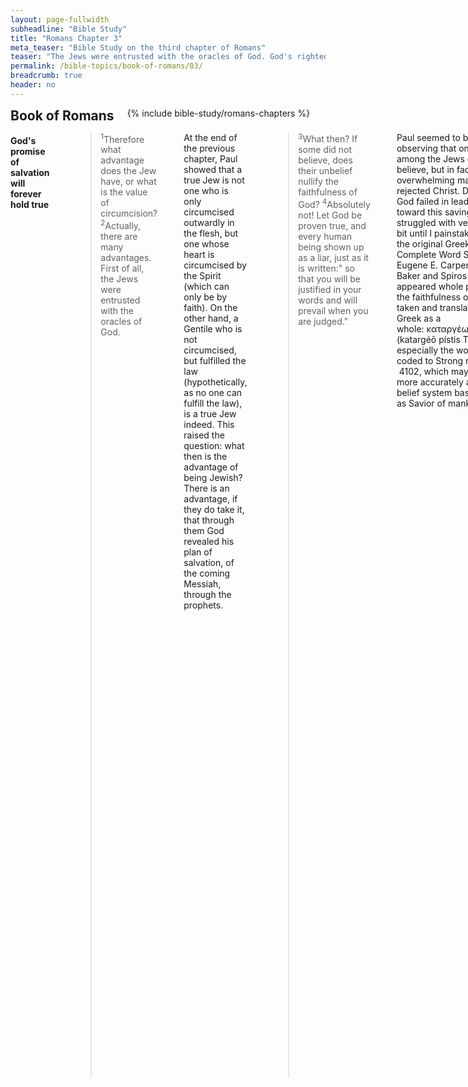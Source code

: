 ```yaml
---
layout: page-fullwidth
subheadline: "Bible Study"
title: "Romans Chapter 3"
meta_teaser: "Bible Study on the third chapter of Romans"
teaser: "The Jews were entrusted with the oracles of God. God's righteousness abides even as those that call themselves by His name fail in every way. God's grace is unfathomable against the backdrop of man's wretchedness. All men are under condemnation. The law's purpose is to convict all men of sin. Preach grace and you'll be accused of promoting sins. No one can be justified by the works of the law. God's righteousness for all who believe. Justified freely. Since salvation is by grace and through faith, there can be no boasting. Preach faith and you will be accused of trying to nullify the law."
permalink: /bible-topics/book-of-romans/03/
breadcrumb: true
header: no
---
```

<!--more-->
<div class="row">
<div class="bible-index medium-4 medium-push-8 columns">
<h2 style="margin: 0px">Book of Romans</h2>
        {% include bible-study/romans-chapters %}
</div><!-- /.medium-4.columns -->
<div class="medium-8 medium-pull-4 columns">

<!-- MAIN TEXT -->
<h4 style="text-align: left;"><strong>God's promise of salvation will forever hold true</strong></h4>
<p><blockquote><sup>1</sup>Therefore what advantage does the Jew have, or what is the value of circumcision? <sup>2</sup>Actually, there are many advantages. First of all, the Jews were entrusted with the oracles of God.</blockquote></p>
<p style="text-align: left;">At the end of the previous chapter, Paul showed that a true Jew is not one who is only circumcised outwardly in the flesh, but one whose heart is circumcised by the Spirit (which can only be by faith). On the other hand, a Gentile who is not circumcised, but fulfilled the law (hypothetically, as no one can fulfill the law), is a true Jew indeed. This raised the question: what then is the advantage of being Jewish? There is an advantage, if they do take it, that through them God revealed his plan of salvation, of the coming Messiah, through the prophets.</p>

<p style="text-align: left;"><blockquote><sup style="text-align: left;">3</sup><span style="text-align: left;">What then? If some did not believe, does their unbelief nullify the faithfulness of God?&nbsp;<sup style="text-align: left;">4</sup>Absolutely not! Let God be proven true, and every human being shown up as a liar, just as it is written:" so that you will be justified in your words and will prevail when you are judged."</span></blockquote></p>

<p style="text-align: left;">Paul seemed to be restraint in observing that only some among the Jews did not believe, but in fact, an overwhelming majority of them rejected Christ. Does this mean God failed in leading them toward this saving faith? I struggled with verse 3 quite a bit until I painstakingly studied the original Greek from the Complete Word Study Bible&nbsp;by Eugene E. Carpenter, Warren Baker and Spiros Zodhiates. It appeared whole phrase "nullify the faithfulness of God" is taken and translated from the Greek as a whole:&nbsp;καταργέω&nbsp;πίστις&nbsp;Θεός&nbsp;ὁ (katargéō&nbsp;pístis&nbsp;Theós&nbsp;ho), especially the word pístis, coded to Strong number &nbsp;4102,&nbsp;which may be translated more accurately as: doctrine, a belief system based on Christ as Savior of mankind.</p>
<p style="text-align: left;">So that's what that means. Though God had given through the Jews prophesies concerning Christ, their overwhelming unbelief can neither make God rescind, nor make untrustworthy, His promise of saving those who believe to the utmost. So in the end, those that spread doubt of His Word, will be shown to be liars, and He will be proven true.</p>
<h4 style="text-align: left;"><strong>God's grace is unfathomable</strong></h4>
<p style="text-align: left;"><blockquote><sup>5</sup>But if our unrighteousness demonstrates the righteousness of God, what shall we say? The God who inflicts wrath is not unrighteous, is he? (I am speaking in human terms.) <sup>6</sup>Absolutely not! For otherwise how could God judge the world? <sup>7</sup>For if by my lie the truth of God enhances his glory, why am I still actually being judged as a sinner?</blockquote></p>
<p style="text-align: left;">I'm not sure why Paul brought up this point. I wouldn't have brought up this philosophical discussion which appears to say: God needs me to be unrighteous so he can be righteous. But if there were Greeks in the audience who loves philosophy, they would, so Paul tried to give them an answer? I wouldn't dignify this dumb question with an answer, because the people who posed such question were probably not interested in an answer anyway. In 1 Corinthians 1:22-23 Paul wrote that the Jews demand signs while the Greek wanted philosophy, but he was only interested in preaching Christ crucified. Maybe at the time of the Corinthian writing Paul realized the futility of trying to answer these type questions.</p>
<h4 style="text-align: left;"><strong>Preach grace and you'll be accused of promoting sins</strong></h4>
<p style="text-align: left;"><blockquote><sup>8</sup>And why not say, "Let us do evil so that good may come of it"?- as some who slander us allege that we say. (Their condemnation is deserved!)</blockquote>&nbsp;</p>
<p style="text-align: left;">What is it about Paul, or what has he been preaching, that cause some folks to accuse him of encouraging sins? Paul calls this a slanderous accusation. If we race ahead to latter parts of this epistle we will see the reason for this accusation. Folks must have made this accusation based on numerous evangelical messages Paul spoke here and there in the Bible land. They're accusing him of going too easy on sins, that he's making grace cheap, that his message of God's amazing grace is encouraging people to sin.</p>
<p style="text-align: left;">Their condemnation is deserved? I can see at least two ways the slanderers deserve their condemnation. One, the obvious reason of their being included with the rest of mankind. Two, God opens another way through Christ for which Paul is now preaching, the way for sinners to receive the free gift of life, but the lawkeepers simply cannot stand to let anyone get a free ride, they prefer to be judged by the law than to admit their utterly sinful condition and humble themselves like those that they call sinners. How can they get to heaven if they don't accept God's free grace? It's this second condemnation that Paul warned them about. Jesus must have known there would be such doubters when he told the parable of the prodigal son.</p>
<h4 style="text-align: left;"><strong>All men are under condemnation</strong></h4>
<p style="text-align: left;"><blockquote><sup>9</sup>What then? Are we better off? Certainly not, for we have already charged that Jews and Greeks alike are all under sin,<br /><sup>10</sup>just as it is written:&nbsp;<span style="color: #008000;">"There is no one righteous, not even one,</span><br /><span style="color: #008000;"><sup>11</sup>there is no one who understands,&nbsp;there is no one who seeks God.</span><br /><span style="color: #008000;"><sup>12</sup>All have turned away,&nbsp;together they have become worthless;&nbsp;there is no one who shows kindness, not even one."</span><br /><span style="color: #008000;"><sup>13</sup>"Their throats are open graves,&nbsp;they deceive with their tongues,&nbsp;the poison of asps is under their lips."</span><br /><span style="color: #008000;"><sup>14</sup>" Their mouths are a full of cursing and bitterness."</span><br /><span style="color: #008000;"><sup>15</sup>" Their feet are swift to shed blood,</span><br /><span style="color: #008000;"><sup>16</sup>ruin and misery are in their paths,</span><br /><span style="color: #008000;"><sup>17</sup>and the way of peace they have not known."</span><br /><span style="color: #008000;"><sup>18</sup>"There is no fear of God before their eyes."</span></blockquote>&nbsp;</p>
<p style="text-align: left;">Who are "we"? We read from Romans 1:5-6 that it appears that the church at Rome is predominantly Gentile. Yet Paul seems to spend an inordinate amount of time helping them put their trust in the law in its proper place concerning their salvation. But it doesn't matter, Jews or Gentiles, or modern Christians like us, they all have their own respective laws, and hence are all under sin.</p>
<p style="text-align: left;">The law does strange things to people. The Jews thinking that since they have the law, they're elevated above Gentiles sinners. Perhaps they're comforted by the fact (or an illusion?) that sacrifices can somehow take care of all their sins, and they become sin-free until next time they have to offer sacrifices again. But this faulty assumtion runs rampant in the Gentile world as well. They have their own conscience-based law and their own man-made way of offering sacrifes for the remission of sins. I encountered a man who, upon my sharing Christ with him, immediately defended his goodness by telling me stories of how he helped lots of boat-people folks with his medical skill when they were in search of freedom from. Even our ancient pair of parents, governed by the law of their conscience, Adam and Eve, came up with the fig leaves to cover their nakedness.</p>
<p style="text-align: left;">Therefore Paul felt the need to remind them of the real work of the law: to point out their utter wretchedness, but not to give them the righteousness that they hope to get through it.</p>
<h4><strong>The law's purpose is to convict all men of sin</strong></h4>

<p><blockquote><sup style="text-align: left;">19</sup><span style="text-align: left;">Now we know that whatever the law says, it says to those who are under the law, so that every mouth may be silenced and the whole world may be held accountable to God.</span></blockquote></p>

<p style="text-align: left;">Who are under the law? It is obvious that Paul is writing this to the church at Rome, so his audience must be to a large extent "under the law." But if we jump forward to Romans 6:14 Paul remind the church to the fact that they should know that they are NOT under the law. But Paul had to write this letter, so these folks needs to get their facts straight about the role of the law in God's plan of salvation. The law speaks only to those under the law. Are you Christians under the law? You want to be under the law? But Paul says you're NOT under the law (Romans 6:14), so am I missing something? According to this verse, if you so choose to be under the law, you'd better be very silent and admit that ... you're wrong.</p>
<h4 style="text-align: left;"><strong>No one can be justified by the works of the law</strong></h4>

<p style="text-align: left;"><blockquote><sup style="text-align: left;">20</sup><span style="text-align: left;">For no one is declared righteous before him by the works of the law, for through the law comes the knowledge of sin.</span></blockquote></p>

<p style="text-align: left;">Contrary to the assumption of a large majority of Christians, the works of the law do not improve their relationship with God, nor do they make them right before Him. As a matter of fact, the more there is a reliance on the law, the more people feel guilty, because that is what the law does: it increases the knowledge of sin.</p>
<h4><strong>God's righteousness for all who believe</strong></h4>

<p><blockquote><span style="text-align: left;"><sup>21</sup>But now apart from the law the righteousness of God (which is attested by the law and the prophets) has been disclosed- <sup>22</sup>namely, the righteousness of God through the faithfulness of Jesus Christ for all who believe. For there is no distinction, <sup>23</sup>for all have sinned and fall short of the glory of God.</span></blockquote></p>

<p style="text-align: left;">Apart from the law, meaning it contributes nothing to what that follows: God's righteousness, the righteousness that will be imparted on those that believe APART from the law. And this manner of God giving gift to man did not only happen after Christ come, but predicted and foreshadowed from a long time ago through the prophets and the old testament.</p>
<p style="text-align: left;">God gives this righteousness to all who believe, equally, and without distinction, because there is no such thing as a difference between spiritual and carnal Christian: all are equally sinful, from pulpit pounder to the lowliest of trespassers. Jesus gave a hint of this truth in the parable of the vineyard workers (Matthew 20:1-16). Sprinkled throughout Paul's many epistles, we read that where the law is relied upon, there is boasting (Ephesians 2:8-9), as we soon shall see in verse 27 this challenge to those who boast because of the law (Romans 3:27).</p>
<h4><span style="text-align: left;"><strong>Justified freely</strong></span></h4>

<p><blockquote><span style="text-align: left;"><sup>24</sup>But they are justified freely by his grace through the redemption that is in Christ Jesus.</span></blockquote></p>

<p style="text-align: left;">Justified freely. No fine print. No but. No other qualification. No works. This free justification discourages any boasting by anyone who uses the law to exalt themselves above others. Because all have sinned and fall short of God's glory, no person is better than another. Surely what Paul wrote here is nothing new to folks during his time, and surely this verse is the reason Paul is slandered of making it easy for people to fall into sin (Romans 3:8). This gracious treatment of the prodigal son is what that causes such consternation in his brother: Father, you are too easy with this ungrateful, undeserving brother of mine!</p>

<p style="text-align: left;"><blockquote><span style="text-align: left;"><sup>25</sup>God publicly displayed him at his death as the mercy seat accessible through faith. This was to demonstrate his righteousness, because God in his forbearance had passed over the sins previously committed. <sup>26</sup>This was also to demonstrate his righteousness in the present time, so that he would be just and the justifier of the one who lives because of Jesusʼ faithfulness.</span></blockquote></p>

<p style="text-align: left;">The mercy seat is&nbsp;the covering of the ark where the blood was sprinkled in the Old Testament ritual on the Day of Atonement. But this mercy seat sprinkling of blood for forgiveness, as done by Christ, is a once-for-all event, never to be repeated again. And it's available to the asking just by believing.</p>
<p style="text-align: left;">Jesus' sacrifice was effective for all sins of mankind committed from the beginning of time until his death. What about after He died? If future sins are not covered, Jesus would have to die again, wouldn't He? Paul didn't feel he needed to mention future sins as it should be obvious to his reader the meaning of the all sufficiency of Christ's sacrifice.</p>
<p style="text-align: left;">Last but not least, it is Jesus' faithfulness, not ours. We have faith in Him, but it is His faithfulness even to death on the cross.</p>
<h4 style="text-align: left;"><strong>Grace/Faith = No Boasting</strong></h4>

<p style="text-align: left;"><blockquote><sup>27</sup>Where, then, is boasting? It is excluded! By what principle? Of works? No, but by the principle of faith! <sup>28</sup>For we consider that a person is declared righteous by faith apart from the works of the law.</blockquote></p>

<p style="text-align: left;">By now we should see that there is an enmity between faith and works; an enmity in the sense of which gets you God's righteousness, but not enmity in the sense of their being apples and oranges. Works is not meant for, and can never be, a means to achieve God's righteousness. And even when works are produced through a man, it shouldn't be his fleshly work either, but God working in and through him so that in the end, God has all the glory. Your job, your only allowed work, is to believe in the One God has sent (John 6:29).</p>

<p style="text-align: left;"><blockquote><sup>29</sup>Or is God the God of the Jews only? Is he not the God of the Gentiles too? Yes, of the Gentiles too! <sup>30</sup>Since God is one, he will justify the circumcised by faith and the uncircumcised through faith.</blockquote></p>

<p><span>The Jews made the mistake in thinking that since they were entrusted with the oracles of God, they inherited God's righteousness as a result. But Paul said this is not so. To have the law is nothing until you also do the law, failing to do so, your circumcision become nullified; the Gentiles may not have the law, but if they do it, they even get a better circumcision, the one in their heart. This we discussed in earlier parts of this letter. The fact of the matter is God intended to save both Jews and Gentiles.</span></p>
<p>Paul touches a great nerve when he says God justifies even the Gentiles who does not have the law, as he already wrote of this in verse 21 (Romans 3:21) that God justifies the ungodly apart from the law. This led to the second accusation that the theology Paul is promoting is an attempt to nullify the law, which he will address in the following verse. The first accusation was his message gives people a license to sin in verse 8 (Romans 3:8). Therefore it shouldn't come as a surprise to us that the lawkeepers of Jesus' time saw in him what Paul is preaching to the world in his messages, now encapsulated in this Roman letter.</p>
<h4 style="text-align: left;"><strong>Preach faith and you will be accused of trying to nullify the law</strong></h4>
<p style="text-align: left;"><blockquote><sup>31</sup>Do we then nullify the law through faith? Absolutely not! Instead we uphold the law.</blockquote></p>
<p>Who says those that speak endearingly of a salvation by grace through faith attempt to nullify the law? Absolutely not! It is because of the law that Jesus had to die on the cross. The law will continue to speak so all mouth must be silent, and all men must see how far they fall short of the glory of God.&nbsp;</p>
<p style="text-align: left;"><em style="color: #999999;"><span style="font-size: 10pt;">Scripture quoted by permission. All scripture quotations, unless otherwise indicated, are taken from the NET Bible® copyright ©1996-2006 by Biblical Studies Press, L.L.C. All rights reserved.</span></em></p>
<p style="text-align: left;"><span style="color: #999999;"><em><span style="font-size: 10pt;">Nghi Nguyen</span></em></span></p>

<div class="alert-box text radius "><p><em abp="2000" style="color: #999999;">Disclaimer: This is my own opinion on the topic, which does not necessarily reflect the church's theology, or beliefs of the individuals in it — Nghi Nguyen</em></p></div>
</div><!-- /.medium-8.columns -->
</div><!-- /.row -->
